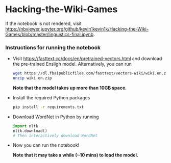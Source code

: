 # Hacking-the-Wiki-Games

If the notebook is not rendered, visit https://nbviewer.jupyter.org/github/kevin1kevin1k/Hacking-the-Wiki-Games/blob/master/linguistics-final.ipynb.

### Instructions for running the notebook

- Visit https://fasttext.cc/docs/en/pretrained-vectors.html and download the pre-trained Ensligh model. Alternatively, you can run

  ```bash
  wget https://dl.fbaipublicfiles.com/fasttext/vectors-wiki/wiki.en.zip
  unzip wiki.en.zip
  ```

  **Note that the model takes up more than 10GB space.**

- Install the required Python packages

  ```bash
  pip install -r requirements.txt
  ```

- Download WordNet in Python by running

  ```python
  import nltk
  nltk.download()
  # Then interactively download WordNet
  ```

- Now you can run the notebook!

  **Note that it may take a while (~10 mins) to load the model.**